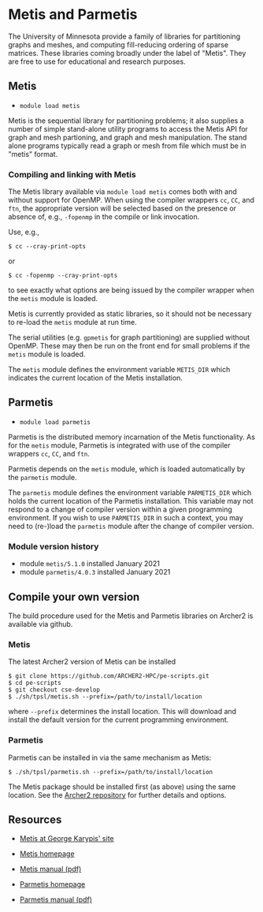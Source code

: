 # Metis and Parmetis

The University of Minnesota provide a family of libraries for
partitioning graphs and meshes, and computing fill-reducing ordering
of sparse matrices. These libraries coming broadly under the label of
"Metis". They are free to use for educational and research purposes.

## Metis

  - `module load metis`

Metis is the sequential library for partitioning problems; it also
supplies a number of simple stand-alone utility programs to access the Metis
API for graph and mesh partioning, and graph and mesh manipulation. The
stand alone programs typically read a graph or mesh from file which must
be in "metis" format.

### Compiling and linking with Metis

The Metis library available via `module load metis` comes both with and
without support for OpenMP. When using the compiler wrappers `cc`, `CC`,
and `ftn`, the appropriate version will be selected based on the presence or
absence of, e.g., `-fopenmp` in the compile or link invocation.

Use, e.g.,
```
$ cc --cray-print-opts
```
or
```
$ cc -fopenmp --cray-print-opts
```
to see exactly what options are being issued by the compiler wrapper
when the `metis` module is loaded.

Metis is currently provided as static libraries, so it should not
be necessary to re-load the `metis` module at run time.

The serial utilities (e.g. `gpmetis` for graph partitioning) are
supplied without OpenMP. These may then be run on the front end for
small problems if the `metis` module is loaded.

The `metis` module defines the environment variable `METIS_DIR` which
indicates the current location of the Metis installation.


## Parmetis

  - `module load parmetis`

Parmetis is the distributed memory incarnation of the Metis functionality.
As for the `metis` module, Parmetis is integrated with use of the compiler
wrappers `cc`, `CC`, and `ftn`.

Parmetis depends on the `metis` module, which is loaded automatically by
the `parmetis` module.

The `parmetis` module defines the environment variable `PARMETIS_DIR` which
holds the current location of the Parmetis installation. This
variable may not respond to a change of compiler version within a
given programming environment. If you wish to use `PARMETIS_DIR`
in such a context, you may need to (re-)load the `parmetis` module
after the change of compiler version.


### Module version history

  - module `metis/5.1.0` installed January 2021
  - module `parmetis/4.0.3` installed January 2021


## Compile your own version

The build procedure used for the Metis and Parmetis libraries on Archer2
is available via github.

### Metis

The latest Archer2 version of Metis can be installed

```
$ git clone https://github.com/ARCHER2-HPC/pe-scripts.git
$ cd pe-scripts
$ git checkout cse-develop
$ ./sh/tpsl/metis.sh --prefix=/path/to/install/location
```

where `--prefix` determines the install location. This will download
and install the default version for the current programming environment.

### Parmetis

Parmetis can be installed in via the same mechanism as Metis:
```
$ ./sh/tpsl/parmetis.sh --prefix=/path/to/install/location
```
The Metis package should be installed first (as above) using the same
location. See the
[Archer2 repository](https://github.com/ARCHER2-HPC/pe-scripts/tree/cse-develop)
for further details and options.

## Resources

  - [Metis at George Karypis' site](http://glaros.dtc.umn.edu/gkhome/views/metis)

  - [Metis homepage](http://glaros.dtc.umn.edu/gkhome/views/metis/overview)
  - [Metis manual (pdf)](http://glaros.dtc.umn.edu/gkhome/fetch/sw/metis/manual.pdf)

  - [Parmetis homepage](http://glaros.dtc.umn.edu/gkhome/metis/parmetis/overview)
  - [Parmetis manual (pdf)](http://glaros.dtc.umn.edu/gkhome/fetch/sw/parmetis/manual.pdf)
